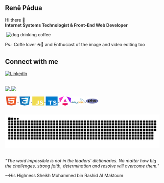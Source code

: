  ## Renê Pádua <br>

 Hi there 👋
 <br>
**Internet Systems Technologist & Front-End Web Developer**
<br>
<div>
<svg width="0" height="0">
  <defs>
    <clipPath id="roundedCorners" clipPathUnits="objectBoundingBox">
      <!-- Path para arredondar os cantos superior esquerdo e inferior direito em 30% -->
      <path d="M0.3,0 H0.7 C1,0,1,0.3,1,0.3 V0.7 C1,1,0.7,1,0.7,1 H0.3 C0,1,0,0.7,0,0.7 V0.3 C0,0,0.3,0,0.3,0 Z" />
    </clipPath>
  </defs>
</svg>

<img src="https://media1.tenor.com/images/068f3dfb941cb11ed283e5c787ff2a81/tenor.gif" alt="dog drinking coffee" width="20%" style="clip-path: url(#myClip);">

 <!--
 <p align="center">
  <img src="https://media1.tenor.com/images/068f3dfb941cb11ed283e5c787ff2a81/tenor.gif" alt="dog drinking coffee" width="20%" style="border: 1px solid #333; border-radius: 50px;">
</p>

-->

</div> 



Ps.: Coffe lover ☕🤎 and Enthusiast of the image and video editing too

## Connect with me
[![LinkedIn](https://img.shields.io/badge/LinkedIn-000?style=for-the-badge&logo=linkedin&logoColor=ffff00)](https://www.linkedin.com/in/ren%C3%AA-p%C3%A1dua-99684729/)
<br><br>
 
<div>
  <a href="https://github.com/RenePadua">
  <img align="center" height="137.3px" src="https://github-readme-stats.vercel.app/api?username=RenePadua&show_icons=true&theme=github_dark&include_all_commits=true&count_private=true"/>
  <img align="center" height="137.3px" src="https://github-readme-stats.vercel.app/api/top-langs/?username=RenePadua&layout=compact&theme=github_dark"/>
   
</div>
  
<div style="display: inline_block"><br>
 <img align="center" alt="Rene-HTML" height="30" width="40" src="https://raw.githubusercontent.com/devicons/devicon/master/icons/html5/html5-original.svg">
 <img align="center" alt="Rene-CSS" height="30" width="40" src="https://raw.githubusercontent.com/devicons/devicon/master/icons/css3/css3-original.svg">
 <img align="center" alt="Rene-Js" height="30" width="40" src="https://raw.githubusercontent.com/devicons/devicon/master/icons/javascript/javascript-plain.svg">
 <img align="center" alt="Rene-Js" height="30" width="40" src="https://github.com/devicons/devicon/blob/master/icons/typescript/typescript-original.svg">
 <img align="center" alt="Rene-Js" height="30" width="40" src="https://github.com/devicons/devicon/blob/master/icons/angular/angular-original.svg">
 <img align="center" alt="Rene-Js" height="30" width="40" src="https://github.com/devicons/devicon/blob/master/icons/mysql/mysql-original-wordmark.svg">
 <img align="center" alt="Rene-Js" height="30" width="40" src="https://github.com/devicons/devicon/blob/master/icons/php/php-original.svg">
 

 
 </a>
</div>

 ##
  
<div>
 
 ![Snake animation](https://github.com/RenePadua/RenePadua/blob/output/github-contribution-grid-snake.svg)

</div>

##
*"The word impossible is not in the leaders' dictionaries.
No matter how big the challenges, strong faith, determination and resolve will overcome them."*

--His Highness Sheikh Mohammed bin Rashid Al Maktoum

<!--
**RenePadua/RenePadua** is a ✨ _special_ ✨ repository because its `README.md` (this file) appears on your GitHub profile.

Here are some ideas to get you started:

- 🔭 I’m currently working on ...
- 🌱 I’m currently learning ...
- 👯 I’m looking to collaborate on ...
- 🤔 I’m looking for help with ...
- 💬 Ask me about ...
- 📫 How to reach me: ...
- 😄 Pronouns: ...
- ⚡ Fun fact: ...
-->
